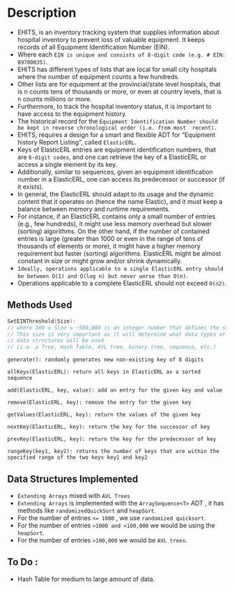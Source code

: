 # Description

* EHITS, is an inventory tracking system that supplies information about hospital inventory to prevent 
loss of valuable equipment. It keeps records of all Equipment Identification Number (EIN). 
* Where each `EIN is unique and consists of 8-digit code (e.g. # EIN: 89700035)`. 
* EHITS has different types of lists that are local for small city hospitals where the number of equipment counts a few hundreds. 
* Other lists are for equipment at the provincial/state level hospitals, that is n counts tens of thousands or more, or even at country levels, that is n counts millions or more. 
* Furthermore, to track the hospital inventory status, it is important to have access to the equipment history. 
* The historical record for the `Equipment Identification Number should be kept in reverse chronological order (i.e. from most 
recent).` 
* EHITS, requires a design for a smart and flexible ADT for “Equipment history Report Listing”, called `ElasticERL`.
* Keys of ElasticERL entries are equipment identification numbers, that are `8-digit codes`, and one can retrieve the key of a ElasticERL or access a single element by its key. 
* Additionally, similar to sequences, given an equipment identification number in a ElasticERL, one can access its predecessor or successor (if it exists). 
* In general, the ElasticERL should adapt to its usage and the dynamic content that it operates on (hence the name Elastic), and it must keep a balance between memory and runtime requirements. 
* For instance, if an ElasticERL contains only a small number of entries (e.g., few hundreds), it might use less memory overhead but slower (sorting) algorithms. On the other hand, if the number of contained entries is large (greater than 1000 or even in the range of tens of thousands of elements or more), it might have a 
higher memory requirement but faster (sorting) algorithms. ElasticERL might be almost constant in size or might grow and/or shrink dynamically. 
* `Ideally, operations applicable to a single ElasticERL entry should be between O(1) and O(log n) but never worse than O(n)`.
* Operations applicable to a complete ElasticERL should not exceed `O(n2)`.


## Methods Used
```cpp
SetEINThreshold(Size): 
// where 100 ≤ Size ≤ ~500,000 is an integer number that defines the size of the list. 
// This size is very important as it will determine what data types or
// data structures will be used 
// (i.e. a Tree, Hash Table, AVL tree, binary tree, sequence, etc.)
```
```
generate(): randomly generates new non-existing key of 8 digits
```
```
allKeys(ElasticERL): return all keys in ElasticERL as a sorted sequence
```
```
add(ElasticERL, key, value): add an entry for the given key and value
```
```
remove(ElasticERL, key): remove the entry for the given key
```
```
getValues(ElasticERL, key): return the values of the given key
```
```
nextKey(ElasticERL, key): return the key for the successor of key
```
```
prevKey(ElasticERL, key): return the key for the predecessor of key
```
```
rangeKey(key1, key2): returns the number of keys that are within the 
specified range of the two keys key1 and key2
```
## Data Structures Implemented
- `Extending Arrays` mixed with `AVL Trees` 
- `Extending Arrays` is implemented with the `ArraySequence<T>` ADT , it has methods like `randomizedQuickSort` and `heapSort`. 
- For the number of entries `<= 1000` , we use `randomized quicksort`. 
- For the number of entries `>1000 and <100,000` we would be using the `heapSort`.
- For the number of entries `>100,000` we would be `AVL trees`. 

## To Do : 
- Hash Table for medium to large amount of data.
